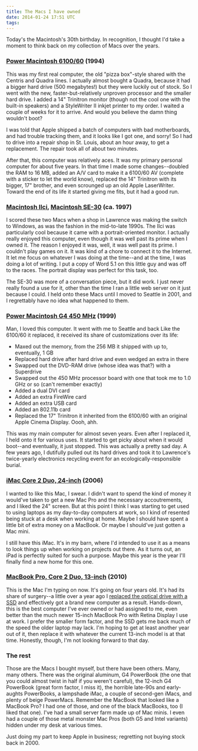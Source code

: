 ```yaml
---
title: The Macs I have owned
date: 2014-01-24 17:51 UTC
tags:
---
```


Today's the Macintosh's 30th birthday. In recognition, I thought I'd take a moment to think back on my collection of Macs over the years.

### [Power Macintosh 6100/60](http://www.everymac.com/systems/apple/powermac/specs/powermac_6100_60.html) (1994)

This was my first real computer, the old "pizza box"-style shared with the Centris and Quadra lines. I actually almost bought a Quadra, because it had a bigger hard drive (500 megabytes!) but they were luckily out of stock. So I went with the new, faster-but-relatively unproven processor and the smaller hard drive. I added a 14" Trinitron monitor (though not the cool one with the built-in speakers) and a StyleWriter II inkjet printer to my order. I waited a couple of weeks for it to arrive. And would you believe the damn thing wouldn't boot?

I was told that Apple shipped a batch of computers with bad motherboards, and had trouble tracking them, and it looks like I got one, and sorry! So I had to drive into a repair shop in St. Louis, about an hour away, to get a replacement. The repair took all of about two minutes.

After that, this computer was relatively aces. It was my primary personal computer for about five years. In that time I made some changes--doubled the RAM to 16 MB, added an A/V card to make it a 6100/60 AV (complete with a sticker to let the world know), replaced the 14" Trinitron with its bigger, 17" brother, and even scrounged up an old Apple LaserWriter. Toward the end of its life it started giving me fits, but it had a good run.

### [Macintosh IIci](http://www.everymac.com/systems/apple/mac_ii/specs/mac_iici.html), [Macintosh SE-30](http://www.everymac.com/systems/apple/mac_classic/specs/mac_se30.html) (ca. 1997)

I scored these two Macs when a shop in Lawrence was making the switch to Windows, as was the fashion in the mid-to-late 1990s. The IIci was particularly cool because it came with a portrait-oriented monitor. I actually really enjoyed this computer, even though it was well past its prime when I owned it. The reason I enjoyed it was, well, it was well past its prime. I couldn't play games on it. It was kind of a chore to connect it to the Internet. It let me focus on whatever I was doing at the time--and at the time, I was doing a lot of writing. I put a copy of Word 5.1 on this little guy and was off to the races. The portrait display was perfect for this task, too.

The SE-30 was more of a conversation piece, but it did work. I just never really found a use for it, other than the time I ran a little web server on it just because I could. I held onto these Macs until I moved to Seattle in 2001, and I regrettably have no idea what happened to them.

### [Power Macintosh G4 450 MHz](http://www.everymac.com/systems/apple/powermac_g4/specs/powermac_g4_450.html) (1999)

Man, I loved this computer. It went with me to Seattle and back Like the 6100/60 it replaced, it received its share of customizations over its life:

- Maxed out the memory, from the 256 MB it shipped with up to, eventually, 1 GB
- Replaced hard drive after hard drive and even wedged an extra in there
- Swapped out the DVD-RAM drive (whose idea was that?) with a Superdrive
- Swapped out the 450 MHz processor board with one that took me to 1.0 GHz or so (can't remember exactly)
- Added a dual DVI card
- Added an extra FireWire card
- Added an extra USB card
- Added an 802.11b card
- Replaced the 17" Trinitron it inherited from the 6100/60 with an original Apple Cinema Display. Oooh, ahh.

This was my main computer for almost seven years. Even after I replaced it, I held onto it for various uses. It started to get picky about when it would boot--and eventually, it just stopped. This was actually a pretty sad day. A few years ago, I dutifully pulled out its hard drives and took it to Lawrence's twice-yearly electronics recycling event for an ecologically-responsible burial.

### [iMac Core 2 Duo, 24-inch](http://www.everymac.com/systems/apple/imac/specs/imac-core-2-duo-2.16-24-inch-specs.html) (2006)

I wanted to like this Mac, I swear. I didn't want to spend the kind of money it would've taken to get a new Mac Pro and the necessary accoutrements, and I liked the 24" screen. But at this point I think I was starting to get used to using laptops as my day-to-day computers at work, so I kind of resented being stuck at a desk when working at home. Maybe I should have spent a little bit of extra money on a MacBook. Or maybe I should've just gotten a Mac mini.

I still have this iMac. It's in my barn, where I'd intended to use it as a means to look things up when working on projects out there. As it turns out, an iPad is perfectly suited for such a purpose. Maybe this year is the year I'll finally find a new home for this one.

### [MacBook Pro, Core 2 Duo, 13-inch](http://www.everymac.com/systems/apple/macbook_pro/specs/macbook-pro-core-2-duo-2.66-aluminum-13-mid-2010-unibody-specs.html) (2010)

This is the Mac I'm typing on now. It's going on four years old. It's had its share of surgery--a little over a year ago I [replaced the optical drive with a SSD](http://aaronsumner.com/posts/2012/12/owc-data-doubler-mercury-3g.html) and effectively got a brand new computer as a result. Hands-down, this is the best computer I've ever owned or had assigned to me, even better than the much newer 15-inch MacBook Pro with Retina Display I use at work. I prefer the smaller form factor, and the SSD gets me back much of the speed the older laptop may lack. I'm hoping to get at least another year out of it, then replace it with whatever the current 13-inch model is at that time. Honestly, though, I'm not looking forward to that day.

### The rest

Those are the Macs I bought myself, but there have been others. Many, many others. There was the original aluminum, G4 PowerBook (the one that you could almost twist in half if you weren't careful), the 12-inch G4 PowerBook (great form factor, I miss it), the horrible late-90s and early-aughts PowerBooks, a lampshade iMac, a couple of second-gen iMacs, and plenty of beige PowerMacs. Remember the MacBook that looked like a MacBook Pro? I had one of those, and one of the black MacBooks, too (I liked that one). I've had a small server farm made up of Mac minis. I even had a couple of those metal monster Mac Pros (both G5 and Intel variants) hidden under my desk at various times.

Just doing my part to keep Apple in business; regretting not buying stock back in 2000.
